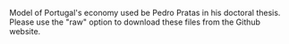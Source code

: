 Model of Portugal's economy used be Pedro Pratas in his doctoral thesis. Please use the "raw" option to download these files from the Github website.
